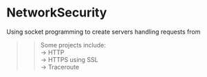 # NetworkSecurity
Using socket programming to create servers handling requests from  

>>Some projects include: <br />
-> HTTP<br />
-> HTTPS using SSL<br />
-> Traceroute <br />
